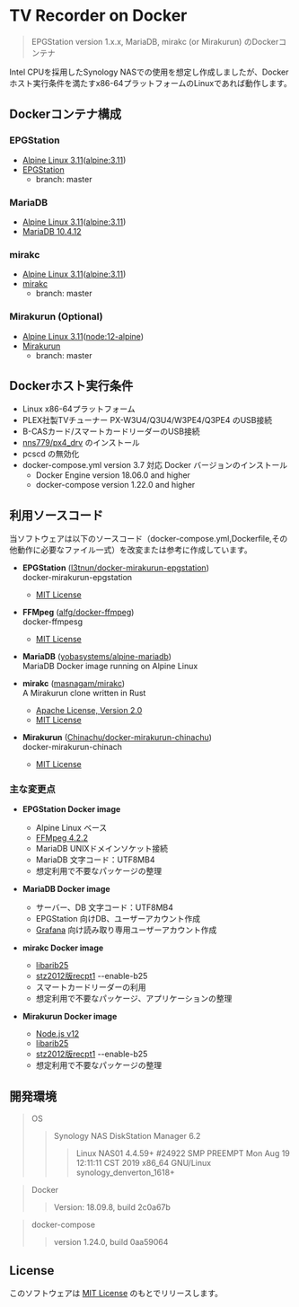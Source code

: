 # TV Recorder on Docker

> EPGStation version 1.x.x, MariaDB, mirakc (or Mirakurun) のDockerコンテナ  
  
Intel CPUを採用したSynology NASでの使用を想定し作成しましたが、Dockerホスト実行条件を満たすx86-64プラットフォームのLinuxであれば動作します。  


## Dockerコンテナ構成

### EPGStation
- [Alpine Linux 3.11](https://alpinelinux.org/)([alpine:3.11](https://hub.docker.com/_/alpine))
- [EPGStation](https://github.com/l3tnun/EPGStation)
  - branch: master

### MariaDB
- [Alpine Linux 3.11](https://alpinelinux.org/)([alpine:3.11](https://hub.docker.com/_/alpine))
- [MariaDB 10.4.12](https://mariadb.org/)

### mirakc
- [Alpine Linux 3.11](https://alpinelinux.org/)([alpine:3.11](https://hub.docker.com/_/alpine))
- [mirakc](https://github.com/masnagam/mirakc)
  - branch: master

### Mirakurun (Optional)
- [Alpine Linux 3.11](https://alpinelinux.org/)([node:12-alpine](https://hub.docker.com/_/node/))
- [Mirakurun](https://github.com/Chinachu/Mirakurun)
  - branch: master

## Dockerホスト実行条件
- Linux x86-64プラットフォーム
- PLEX社製TVチューナー PX-W3U4/Q3U4/W3PE4/Q3PE4 のUSB接続
- B-CASカード/スマートカードリーダーのUSB接続
- [nns779/px4_drv](https://github.com/nns779/px4_drv) のインストール
- pcscd の無効化
- docker-compose.yml version 3.7 対応 Docker バージョンのインストール
  - Docker Engine version 18.06.0 and higher
  - docker-compose version 1.22.0 and higher

## 利用ソースコード
当ソフトウェアは以下のソースコード（docker-compose.yml,Dockerfile,その他動作に必要なファイル一式）を改変または参考に作成しています。

- **EPGStation** ([l3tnun/docker-mirakurun-epgstation](https://github.com/l3tnun/docker-mirakurun-epgstation))  
docker-mirakurun-epgstation
  - [MIT License](http://opensource.org/licenses/MIT)

- **FFMpeg** ([alfg/docker-ffmpeg](https://github.com/alfg/docker-ffmpeg))  
docker-ffmpesg
  - [MIT License](http://opensource.org/licenses/MIT)

- **MariaDB** ([yobasystems/alpine-mariadb](https://github.com/yobasystems/alpine-mariadb))  
MariaDB Docker image running on Alpine Linux

- **mirakc** ([masnagam/mirakc](https://github.com/masnagam/mirakc))  
A Mirakurun clone written in Rust
  - [Apache License, Version 2.0](http://www.apache.org/licenses/LICENSE-2.0)
  - [MIT License](http://opensource.org/licenses/MIT)

- **Mirakurun** ([Chinachu/docker-mirakurun-chinachu](https://github.com/Chinachu/docker-mirakurun-chinachu))  
docker-mirakurun-chinach  
  - [MIT License](http://opensource.org/licenses/MIT)


### 主な変更点
- **EPGStation Docker image**
  - Alpine Linux ベース
  - [FFMpeg 4.2.2](https://www.ffmpeg.org/)
  - MariaDB UNIXドメインソケット接続
  - MariaDB 文字コード：UTF8MB4
  - 想定利用で不要なパッケージの整理

- **MariaDB Docker image**
  - サーバー、DB 文字コード：UTF8MB4
  - EPGStation 向けDB、ユーザーアカウント作成
  - [Grafana](https://grafana.com/) 向け読み取り専用ユーザーアカウント作成

- **mirakc Docker image**
  - [libarib25](https://github.com/stz2012/libarib25)
  - [stz2012版recpt1](https://github.com/stz2012/recpt1/) --enable-b25
  - スマートカードリーダーの利用
  - 想定利用で不要なパッケージ、アプリケーションの整理

- **Mirakurun Docker image**
  - [Node.js v12](https://nodejs.org/ja/)
  - [libarib25](https://github.com/stz2012/libarib25)
  - [stz2012版recpt1](https://github.com/stz2012/recpt1/) --enable-b25
  - 想定利用で不要なパッケージの整理


## 開発環境
> OS
>>Synology NAS DiskStation Manager 6.2
>>>Linux NAS01 4.4.59+ #24922 SMP PREEMPT Mon Aug 19 12:11:11 CST 2019 x86_64 GNU/Linux synology_denverton_1618+

>Docker
>> Version: 18.09.8, build 2c0a67b

>docker-compose
>> version 1.24.0, build 0aa59064


## License
このソフトウェアは [MIT License](http://opensource.org/licenses/MIT) のもとでリリースします。

